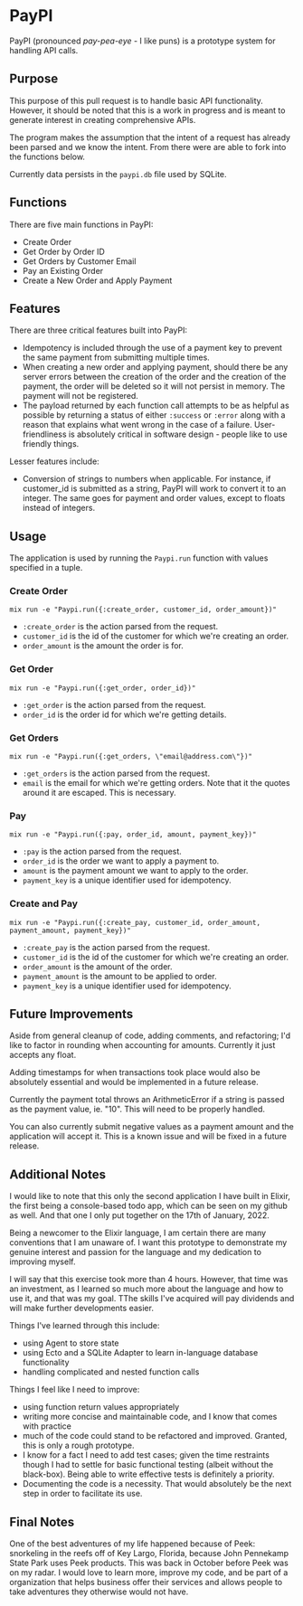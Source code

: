# PayPI
PayPI (pronounced _pay-pea-eye_ - I like puns) is a prototype system for handling API calls.

## Purpose
This purpose of this pull request is to handle basic API functionality. However, it should be noted that this is a work in progress and is meant to generate interest in creating comprehensive APIs.

The program makes the assumption that the intent of a request has already been parsed and we know the intent. From there were are able to fork into the functions below.

Currently data persists in the `paypi.db` file used by SQLite.

## Functions
There are five main functions in PayPI:
- Create Order
- Get Order by Order ID
- Get Orders by Customer Email
- Pay an Existing Order
- Create a New Order and Apply Payment

## Features
There are three critical features built into PayPI:
- Idempotency is included through the use of a payment key to prevent the same payment from submitting multiple times.
- When creating a new order and applying payment, should there be any server errors between the creation of the order and the creation of the payment, the order will be deleted so it will not persist in memory. The payment will not be registered. 
- The payload returned by each function call attempts to be as helpful as possible by returning a status of either `:success` or `:error` along with a reason that explains what went wrong in the case of a failure. User-friendliness is absolutely critical in software design - people like to use friendly things.

Lesser features include:
- Conversion of strings to numbers when applicable. For instance, if customer_id is submitted as a string, PayPI will work to convert it to an integer. The same goes for payment and order values, except to floats instead of integers.

## Usage
The application is used by running the `Paypi.run` function with values specified in a tuple.

### Create Order
`mix run -e "Paypi.run({:create_order, customer_id, order_amount})"`

- `:create_order` is the action parsed from the request.
- `customer_id` is the id of the customer for which we're creating an order.
- `order_amount` is the amount the order is for.

### Get Order
`mix run -e "Paypi.run({:get_order, order_id})"`

- `:get_order` is the action parsed from the request.
- `order_id` is the order id for which we're getting details.

### Get Orders
`mix run -e "Paypi.run({:get_orders, \"email@address.com\"})"`

- `:get_orders` is the action parsed from the request.
- `email` is the email for which we're getting orders. Note that it the quotes around it are escaped. This is necessary.

### Pay
`mix run -e "Paypi.run({:pay, order_id, amount, payment_key})"`

- `:pay` is the action parsed from the request.
- `order_id` is the order we want to apply a payment to.
- `amount` is the payment amount we want to apply to the order.
- `payment_key` is a unique identifier used for idempotency.

### Create and Pay
`mix run -e "Paypi.run({:create_pay, customer_id, order_amount, payment_amount, payment_key})"`

- `:create_pay` is the action parsed from the request.
- `customer_id` is the id of the customer for which we're creating an order.
- `order_amount` is the amount of the order.
- `payment_amount` is the amount to be applied to order.
- `payment_key` is a unique identifier used for idempotency.


## Future Improvements
Aside from general cleanup of code, adding comments, and refactoring; I'd like to factor in rounding when accounting for amounts. Currently it just accepts any float.

Adding timestamps for when transactions took place would also be absolutely essential and would be implemented in a future release.

Currently the payment total throws an ArithmeticError if a string is passed as the payment value, ie. "10". This will need to be properly handled.

You can also currently submit negative values as a payment amount and the application will accept it. This is a known issue and will be fixed in a future release.

## Additional Notes
I would like to note that this only the second application I have built in Elixir, the first being a console-based todo app, which can be seen on my github as well. And that one I only put together on the 17th of January, 2022. 

Being a newcomer to the Elixir language, I am certain there are many conventions that I am unaware of. I want this prototype to demonstrate my genuine interest and passion for the language and my dedication to improving myself. 

I will say that this exercise took more than 4 hours. However, that time was an investment, as I learned so much more about the language and how to use it, and that was my goal. TThe skills I've acquired will pay dividends and will make further developments easier.

Things I've learned through this include:
- using Agent to store state
- using Ecto and a SQLite Adapter to learn in-language database functionality
- handling complicated and nested function calls

Things I feel like I need to improve:
- using function return values appropriately
- writing more concise and maintainable code, and I know that comes with practice
- much of the code could stand to be refactored and improved. Granted, this is only a rough prototype.
- I know for a fact I need to add test cases; given the time restraints though I had to settle for basic functional testing (albeit without the black-box). Being able to write effective tests is definitely a priority.
- Documenting the code is a necessity. That would absolutely be the next step in order to facilitate its use.

## Final Notes
One of the best adventures of my life happened because of Peek: snorkeling in the reefs off of Key Largo, Florida, because John Pennekamp State Park uses Peek products. This was back in October before Peek was on my radar. I would love to learn more, improve my code, and be part of a organization that helps business offer their services and allows people to take adventures they otherwise would not have.